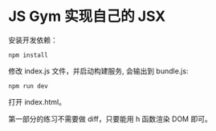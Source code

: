 # JS Gym 实现自己的 JSX

安装开发依赖：

```
npm install
```

修改 index.js 文件，并启动构建服务, 会输出到 bundle.js:

```
npm run dev
```

打开 index.html。

第一部分的练习不需要做 diff，只要能用 h 函数渲染 DOM 即可。